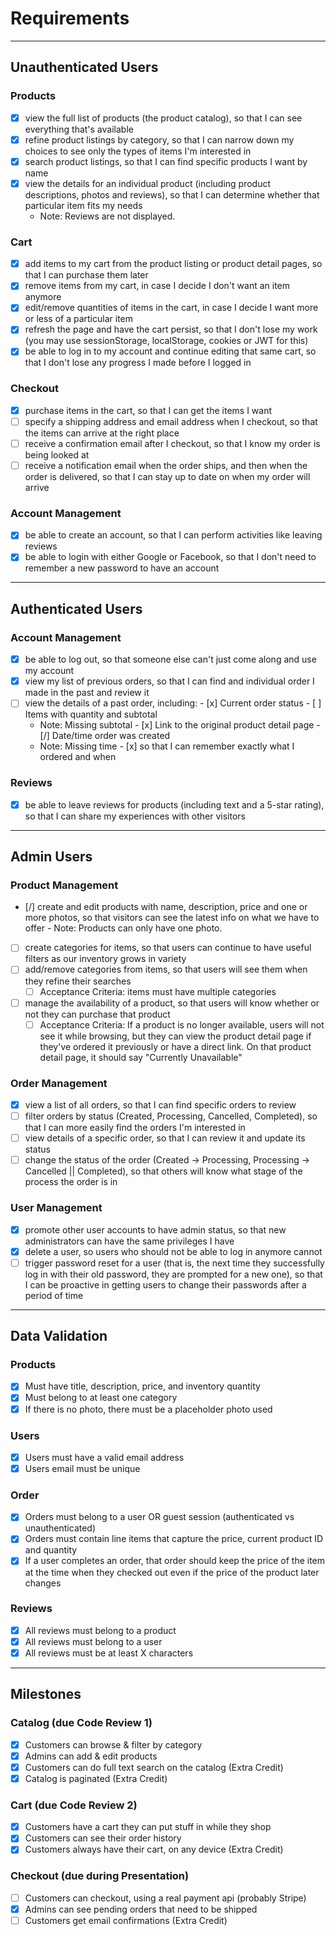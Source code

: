 # Requirements

---

## Unauthenticated Users

### Products

* [x] view the full list of products (the product catalog), so that I can see everything that's available
* [x] refine product listings by category, so that I can narrow down my choices to see only the types of items I'm interested in
* [x] search product listings, so that I can find specific products I want by name
* [x] view the details for an individual product (including product descriptions, photos and reviews), so that I can determine whether that particular item fits my needs
  * Note: Reviews are not displayed.

### Cart

* [x] add items to my cart from the product listing or product detail pages, so that I can purchase them later
* [x] remove items from my cart, in case I decide I don't want an item anymore
* [x] edit/remove quantities of items in the cart, in case I decide I want more or less of a particular item
* [x] refresh the page and have the cart persist, so that I don't lose my work (you may use sessionStorage, localStorage, cookies or JWT for this)
* [x] be able to log in to my account and continue editing that same cart, so that I don't lose any progress I made before I logged in

### Checkout

* [x] purchase items in the cart, so that I can get the items I want
* [ ] specify a shipping address and email address when I checkout, so that the items can arrive at the right place
* [ ] receive a confirmation email after I checkout, so that I know my order is being looked at
* [ ] receive a notification email when the order ships, and then when the order is delivered, so that I can stay up to date on when my order will arrive

### Account Management

* [x] be able to create an account, so that I can perform activities like leaving reviews
* [x] be able to login with either Google or Facebook, so that I don't need to remember a new password to have an account

---

## Authenticated Users

### Account Management

* [x] be able to log out, so that someone else can't just come along and use my account
* [x] view my list of previous orders, so that I can find and individual order I made in the past and review it
* [ ] view the details of a past order, including: - [x] Current order status - [ ] Items with quantity and subtotal
  * Note: Missing subtotal - [x] Link to the original product detail page - [/] Date/time order was created
  * Note: Missing time - [x] so that I can remember exactly what I ordered and when

### Reviews

* [x] be able to leave reviews for products (including text and a 5-star rating), so that I can share my experiences with other visitors

---

## Admin Users

### Product Management

* [/] create and edit products with name, description, price and one or more photos, so that visitors can see the latest info on what we have to offer - Note: Products can only have one photo.
* [ ] create categories for items, so that users can continue to have useful filters as our inventory grows in variety
* [ ] add/remove categories from items, so that users will see them when they refine their searches
  * [ ] Acceptance Criteria: items must have multiple categories
* [ ] manage the availability of a product, so that users will know whether or not they can purchase that product
  * [ ] Acceptance Criteria: If a product is no longer available, users will not see it while browsing, but they can view the product detail page if they've ordered it previously or have a direct link. On that product detail page, it should say "Currently Unavailable"

### Order Management

* [x] view a list of all orders, so that I can find specific orders to review
* [ ] filter orders by status (Created, Processing, Cancelled, Completed), so that I can more easily find the orders I'm interested in
* [ ] view details of a specific order, so that I can review it and update its status
* [ ] change the status of the order (Created -> Processing, Processing -> Cancelled || Completed), so that others will know what stage of the process the order is in

### User Management

* [x] promote other user accounts to have admin status, so that new administrators can have the same privileges I have
* [x] delete a user, so users who should not be able to log in anymore cannot
* [ ] trigger password reset for a user (that is, the next time they successfully log in with their old password, they are prompted for a new one), so that I can be proactive in getting users to change their passwords after a period of time

---

## Data Validation

### Products

* [x] Must have title, description, price, and inventory quantity
* [x] Must belong to at least one category
* [x] If there is no photo, there must be a placeholder photo used

### Users

* [x] Users must have a valid email address
* [x] Users email must be unique

### Order

* [x] Orders must belong to a user OR guest session (authenticated vs unauthenticated)
* [x] Orders must contain line items that capture the price, current product ID and quantity
* [x] If a user completes an order, that order should keep the price of the item at the time when they checked out even if the price of the product later changes

### Reviews

* [x] All reviews must belong to a product
* [x] All reviews must belong to a user
* [x] All reviews must be at least X characters

---

## Milestones

### Catalog (due Code Review 1)

* [x] Customers can browse & filter by category
* [x] Admins can add & edit products
* [x] Customers can do full text search on the catalog (Extra Credit)
* [x] Catalog is paginated (Extra Credit)

### Cart (due Code Review 2)

* [x] Customers have a cart they can put stuff in while they shop
* [x] Customers can see their order history
* [x] Customers always have their cart, on any device (Extra Credit)

### Checkout (due during Presentation)

* [ ] Customers can checkout, using a real payment api (probably Stripe)
* [x] Admins can see pending orders that need to be shipped
* [ ] Customers get email confirmations (Extra Credit)
